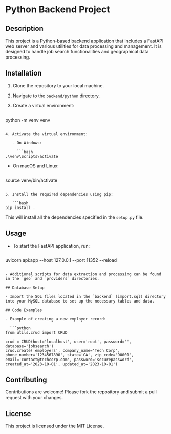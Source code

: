 # Python Backend Project

## Description

This project is a Python-based backend application that includes a FastAPI web server and various utilities for data processing and management. It is designed to handle job search functionalities and geographical data processing.

## Installation

1. Clone the repository to your local machine.
2. Navigate to the `backend/python` directory.
3. Create a virtual environment:

   ```bash
python -m venv venv
```

4. Activate the virtual environment:

   - On Windows:

     ```bash
.\venv\Scripts\activate
```

   - On macOS and Linux:

     ```bash
source venv/bin/activate
```

5. Install the required dependencies using pip:

   ```bash
pip install .
```

   This will install all the dependencies specified in the `setup.py` file.

## Usage

- To start the FastAPI application, run:

  ```bash
uvicorn api:app --host 127.0.0.1 --port 11352 --reload
```

- Additional scripts for data extraction and processing can be found in the `geo` and `providers` directories.

## Database Setup

- Import the SQL files located in the `backend` (import.sql) directory into your MySQL database to set up the necessary tables and data.

## Code Examples

- Example of creating a new employer record:

  ```python
from utils.crud import CRUD

crud = CRUD(host='localhost', user='root', password='', database='jobsearch')
crud.create('employers', company_name='Tech Corp', phone_number='1234567890', state='CA', zip_code='90001', email='contact@techcorp.com', password='securepassword', created_at='2023-10-01', updated_at='2023-10-01')
```

## Contributing

Contributions are welcome! Please fork the repository and submit a pull request with your changes.

## License

This project is licensed under the MIT License.